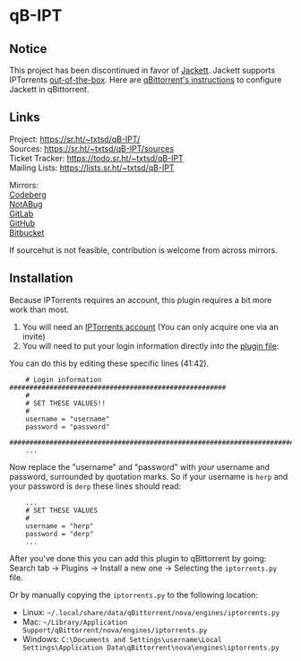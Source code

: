 # qB-IPT

## Notice

This project has been discontinued in favor of [Jackett](https://github.com/Jackett/Jackett). Jackett supports IPTorrents [out-of-the-box](https://github.com/Jackett/Jackett/blob/master/src/Jackett.Common/Indexers/IPTorrents.cs). Here are [qBittorrent's instructions](https://github.com/qbittorrent/search-plugins/wiki/How-to-configure-Jackett-plugin) to configure Jackett in qBittorrent.

## Links

Project: <https://sr.ht/~txtsd/qB-IPT/> <br>
Sources: <https://sr.ht/~txtsd/qB-IPT/sources> <br>
Ticket Tracker: <https://todo.sr.ht/~txtsd/qB-IPT> <br>
Mailing Lists: <https://lists.sr.ht/~txtsd/qB-IPT> <br>

Mirrors: <br>
[Codeberg](https://codeberg.org/txtsd/qB-IPT) <br>
[NotABug](https://notabug.org/txtsd/qB-IPT) <br>
[GitLab](https://gitlab.com/txtsd/qb-ipt) <br>
[GitHub](https://github.com/txtsd/qB-IPT) <br>
[Bitbucket](https://bitbucket.org/txtsd/qb-ipt) <br>

If sourcehut is not feasible, contribution is welcome from across mirrors.

## Installation

Because IPTorrents requires an account, this plugin requires a bit more work than most.

1. You will need an [IPTorrents account](https://iptorrents.com) (You can only acquire one via an invite)
2. You will need to put your login information directly into the [plugin file](iptorrents.py):

You can do this by editing these specific lines (41:42).

```
    # Login information ######################################################
    #
    # SET THESE VALUES!!
    #
    username = "username"
    password = "password"
    ##########################################################################
    ...
```

Now replace the "username" and "password" with *your* username and password, surrounded by quotation marks.
So if your username is `herp` and your password is `derp` these lines should read:

```
    ...
    # SET THESE VALUES
    #
    username = "herp"
    password = "derp"
    ...
```

After you've done this you can add this plugin to qBittorrent by going:
 Search tab -> Plugins -> Install a new one -> Selecting the `iptorrents.py` file.

Or by manually copying the `iptorrents.py` to the following location:
  * Linux: `~/.local/share/data/qBittorrent/nova/engines/iptorrents.py`
  * Mac: `~/Library/Application Support/qBittorrent/nova/engines/iptorrents.py`
  * Windows: `C:\Documents and Settings\username\Local Settings\Application Data\qBittorrent\nova\engines\iptorrents.py`
